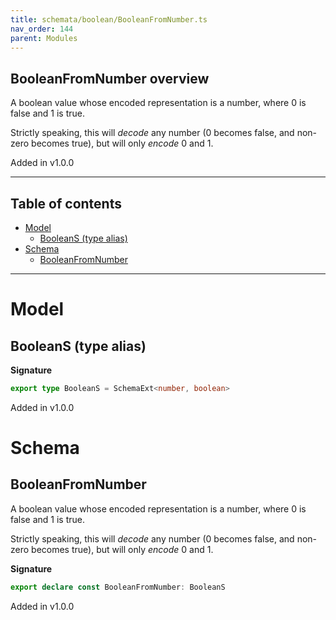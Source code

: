 ```yaml
---
title: schemata/boolean/BooleanFromNumber.ts
nav_order: 144
parent: Modules
---
```


## BooleanFromNumber overview

A boolean value whose encoded representation is a number, where 0 is false and 1 is true.

Strictly speaking, this will _decode_ any number (0 becomes false, and non-zero becomes
true), but will only _encode_ 0 and 1.

Added in v1.0.0

---

<h2 class="text-delta">Table of contents</h2>

- [Model](#model)
  - [BooleanS (type alias)](#booleans-type-alias)
- [Schema](#schema)
  - [BooleanFromNumber](#booleanfromnumber)

---

# Model

## BooleanS (type alias)

**Signature**

```ts
export type BooleanS = SchemaExt<number, boolean>
```

Added in v1.0.0

# Schema

## BooleanFromNumber

A boolean value whose encoded representation is a number, where 0 is false and 1 is true.

Strictly speaking, this will _decode_ any number (0 becomes false, and non-zero becomes
true), but will only _encode_ 0 and 1.

**Signature**

```ts
export declare const BooleanFromNumber: BooleanS
```

Added in v1.0.0
